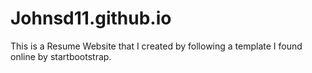 # Johnsd11.github.io
This is a Resume Website that I created by following a template I found online by startbootstrap.
